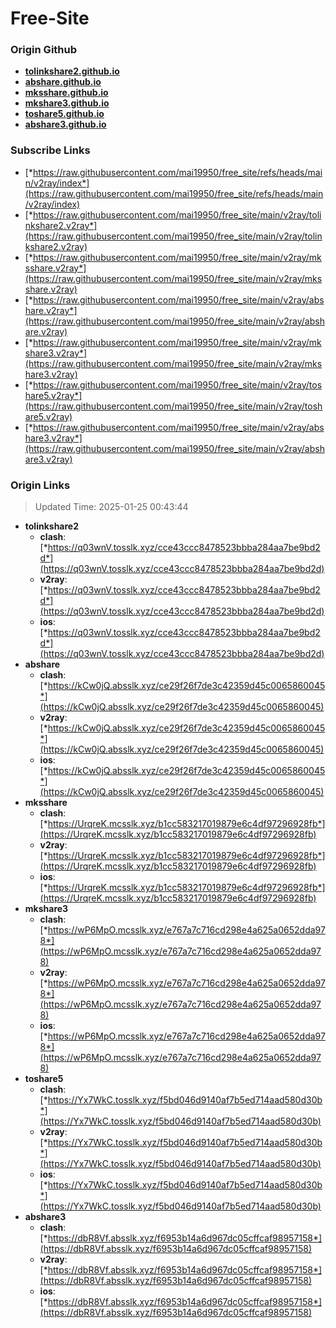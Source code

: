 # Free-Site

### Origin Github

- [**tolinkshare2.github.io**](https://github.com/tolinkshare2/tolinkshare2.github.io)
- [**abshare.github.io**](https://github.com/abshare/abshare.github.io)
- [**mksshare.github.io**](https://github.com/mksshare/mksshare.github.io)
- [**mkshare3.github.io**](https://github.com/mkshare3/mkshare3.github.io)
- [**toshare5.github.io**](https://github.com/toshare5/toshare5.github.io)
- [**abshare3.github.io**](https://github.com/abshare3/abshare3.github.io)

### Subscribe Links

- [*https://raw.githubusercontent.com/mai19950/free_site/refs/heads/main/v2ray/index*](https://raw.githubusercontent.com/mai19950/free_site/refs/heads/main/v2ray/index)
- [*https://raw.githubusercontent.com/mai19950/free_site/main/v2ray/tolinkshare2.v2ray*](https://raw.githubusercontent.com/mai19950/free_site/main/v2ray/tolinkshare2.v2ray)
- [*https://raw.githubusercontent.com/mai19950/free_site/main/v2ray/mksshare.v2ray*](https://raw.githubusercontent.com/mai19950/free_site/main/v2ray/mksshare.v2ray)
- [*https://raw.githubusercontent.com/mai19950/free_site/main/v2ray/abshare.v2ray*](https://raw.githubusercontent.com/mai19950/free_site/main/v2ray/abshare.v2ray)
- [*https://raw.githubusercontent.com/mai19950/free_site/main/v2ray/mkshare3.v2ray*](https://raw.githubusercontent.com/mai19950/free_site/main/v2ray/mkshare3.v2ray)
- [*https://raw.githubusercontent.com/mai19950/free_site/main/v2ray/toshare5.v2ray*](https://raw.githubusercontent.com/mai19950/free_site/main/v2ray/toshare5.v2ray)
- [*https://raw.githubusercontent.com/mai19950/free_site/main/v2ray/abshare3.v2ray*](https://raw.githubusercontent.com/mai19950/free_site/main/v2ray/abshare3.v2ray)

### Origin Links

> Updated Time: 2025-01-25 00:43:44

- **tolinkshare2**
  - **clash**: [*https://q03wnV.tosslk.xyz/cce43ccc8478523bbba284aa7be9bd2d*](https://q03wnV.tosslk.xyz/cce43ccc8478523bbba284aa7be9bd2d)
  - **v2ray**: [*https://q03wnV.tosslk.xyz/cce43ccc8478523bbba284aa7be9bd2d*](https://q03wnV.tosslk.xyz/cce43ccc8478523bbba284aa7be9bd2d)
  - **ios**: [*https://q03wnV.tosslk.xyz/cce43ccc8478523bbba284aa7be9bd2d*](https://q03wnV.tosslk.xyz/cce43ccc8478523bbba284aa7be9bd2d)
- **abshare**
  - **clash**: [*https://kCw0jQ.absslk.xyz/ce29f26f7de3c42359d45c0065860045*](https://kCw0jQ.absslk.xyz/ce29f26f7de3c42359d45c0065860045)
  - **v2ray**: [*https://kCw0jQ.absslk.xyz/ce29f26f7de3c42359d45c0065860045*](https://kCw0jQ.absslk.xyz/ce29f26f7de3c42359d45c0065860045)
  - **ios**: [*https://kCw0jQ.absslk.xyz/ce29f26f7de3c42359d45c0065860045*](https://kCw0jQ.absslk.xyz/ce29f26f7de3c42359d45c0065860045)
- **mksshare**
  - **clash**: [*https://UrqreK.mcsslk.xyz/b1cc583217019879e6c4df97296928fb*](https://UrqreK.mcsslk.xyz/b1cc583217019879e6c4df97296928fb)
  - **v2ray**: [*https://UrqreK.mcsslk.xyz/b1cc583217019879e6c4df97296928fb*](https://UrqreK.mcsslk.xyz/b1cc583217019879e6c4df97296928fb)
  - **ios**: [*https://UrqreK.mcsslk.xyz/b1cc583217019879e6c4df97296928fb*](https://UrqreK.mcsslk.xyz/b1cc583217019879e6c4df97296928fb)
- **mkshare3**
  - **clash**: [*https://wP6MpO.mcsslk.xyz/e767a7c716cd298e4a625a0652dda978*](https://wP6MpO.mcsslk.xyz/e767a7c716cd298e4a625a0652dda978)
  - **v2ray**: [*https://wP6MpO.mcsslk.xyz/e767a7c716cd298e4a625a0652dda978*](https://wP6MpO.mcsslk.xyz/e767a7c716cd298e4a625a0652dda978)
  - **ios**: [*https://wP6MpO.mcsslk.xyz/e767a7c716cd298e4a625a0652dda978*](https://wP6MpO.mcsslk.xyz/e767a7c716cd298e4a625a0652dda978)
- **toshare5**
  - **clash**: [*https://Yx7WkC.tosslk.xyz/f5bd046d9140af7b5ed714aad580d30b*](https://Yx7WkC.tosslk.xyz/f5bd046d9140af7b5ed714aad580d30b)
  - **v2ray**: [*https://Yx7WkC.tosslk.xyz/f5bd046d9140af7b5ed714aad580d30b*](https://Yx7WkC.tosslk.xyz/f5bd046d9140af7b5ed714aad580d30b)
  - **ios**: [*https://Yx7WkC.tosslk.xyz/f5bd046d9140af7b5ed714aad580d30b*](https://Yx7WkC.tosslk.xyz/f5bd046d9140af7b5ed714aad580d30b)
- **abshare3**
  - **clash**: [*https://dbR8Vf.absslk.xyz/f6953b14a6d967dc05cffcaf98957158*](https://dbR8Vf.absslk.xyz/f6953b14a6d967dc05cffcaf98957158)
  - **v2ray**: [*https://dbR8Vf.absslk.xyz/f6953b14a6d967dc05cffcaf98957158*](https://dbR8Vf.absslk.xyz/f6953b14a6d967dc05cffcaf98957158)
  - **ios**: [*https://dbR8Vf.absslk.xyz/f6953b14a6d967dc05cffcaf98957158*](https://dbR8Vf.absslk.xyz/f6953b14a6d967dc05cffcaf98957158)
